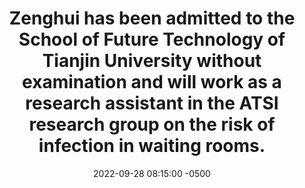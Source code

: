 ---
title: "Zenghui has been admitted to the School of Future Technology of Tianjin University without examination and will work as a research assistant in the ATSI research group on the risk of infection in waiting rooms. "
date: 2022-09-28 08:15:00 -0500
---